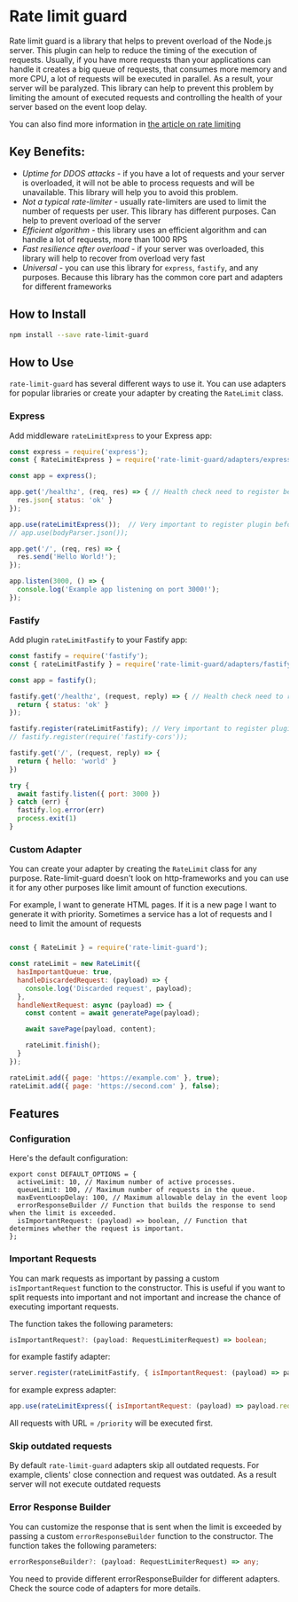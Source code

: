 # Rate limit guard

Rate limit guard is a library that helps to prevent overload of the Node.js server. This plugin can help to reduce the timing of the execution of requests. Usually, if you have more requests than your applications can handle it creates a big queue of requests, that consumes more memory and more CPU, a lot of requests will be executed in parallel. As a result, your server will be paralyzed. This library can help to prevent this problem by limiting the amount of executed requests and controlling the health of your server based on the event loop delay.

You can also find more information in [the article on rate limiting](https://amarchenko.dev/blog/2023-09-23-rate-limiting/)

## Key Benefits:

- *Uptime for DDOS attacks* - if you have a lot of requests and your server is overloaded, it will not be able to process requests and will be unavailable. This library will help you to avoid this problem.
- *Not a typical rate-limiter* - usually rate-limiters are used to limit the number of requests per user. This library has different purposes. Can help to prevent overload of the server
- *Efficient algorithm* - this library uses an efficient algorithm and can handle a lot of requests, more than 1000 RPS
- *Fast resilience after overload* - if your server was overloaded, this library will help to recover from overload very fast
- *Universal* - you can use this library for `express`, `fastify`, and any purposes. Because this library has the common core part and adapters for different frameworks

## How to Install

```bash
npm install --save rate-limit-guard
```

## How to Use

`rate-limit-guard` has several different ways to use it. You can use adapters for popular libraries or create your adapter by creating the `RateLimit` class.

### Express

Add middleware `rateLimitExpress` to your Express app:
```js
const express = require('express');
const { RateLimitExpress } = require('rate-limit-guard/adapters/express');

const app = express();

app.get('/healthz', (req, res) => { // Health check need to register before rateLimitExpress plugin. If you use K8S
  res.json{ status: 'ok' }
});

app.use(rateLimitExpress());  // Very important to register plugin before any other middleware
// app.use(bodyParser.json());

app.get('/', (req, res) => {
  res.send('Hello World!');
});

app.listen(3000, () => {
  console.log('Example app listening on port 3000!');
});
```

### Fastify

Add plugin `rateLimitFastify` to your Fastify app:
```js
const fastify = require('fastify');
const { rateLimitFastify } = require('rate-limit-guard/adapters/fastify');

const app = fastify();

fastify.get('/healthz', (request, reply) => { // Health check need to register before rateLimitFastify plugin. If you use K8S
  return { status: 'ok' }
});

fastify.register(rateLimitFastify); // Very important to register plugin before any other plugins
// fastify.register(require('fastify-cors'));

fastify.get('/', (request, reply) => {
  return { hello: 'world' }
})

try {
  await fastify.listen({ port: 3000 })
} catch (err) {
  fastify.log.error(err)
  process.exit(1)
}
```

### Custom Adapter

You can create your adapter by creating the `RateLimit` class for any purpose. Rate-limit-guard doesn't look on http-frameworks and you can use it for any other purposes like limit amount of function executions.

For example, I want to generate HTML pages. If it is a new page I want to generate it with priority. Sometimes a service has a lot of requests and I need to limit the amount of requests
```js

const { RateLimit } = require('rate-limit-guard');

const rateLimit = new RateLimit({ 
  hasImportantQueue: true,
  handleDiscardedRequest: (payload) => {
    console.log('Discarded request', payload);
  },
  handleNextRequest: async (payload) => {
    const content = await generatePage(payload);

    await savePage(payload, content);

    rateLimit.finish();
  }
});

rateLimit.add({ page: 'https://example.com' }, true);
rateLimit.add({ page: 'https://second.com' }, false);
```


## Features


### Configuration

Here's the default configuration:

```
export const DEFAULT_OPTIONS = {
  activeLimit: 10, // Maximum number of active processes.
  queueLimit: 100, // Maximum number of requests in the queue.
  maxEventLoopDelay: 100, // Maximum allowable delay in the event loop
  errorResponseBuilder // Function that builds the response to send when the limit is exceeded.
  isImportantRequest: (payload) => boolean, // Function that determines whether the request is important.
};
```

### Important Requests

You can mark requests as important by passing a custom `isImportantRequest` function to the constructor. This is useful if you want to split requests into important and not important and increase the chance of executing important requests.

The function takes the following parameters:
```ts
isImportantRequest?: (payload: RequestLimiterRequest) => boolean;
```

for example fastify adapter:
```js
server.register(rateLimitFastify, { isImportantRequest: (payload) => payload.req.url === '/priority' })
```

for example express adapter:
```js
app.use(rateLimitExpress({ isImportantRequest: (payload) => payload.req.url === '/priority' }));
```

All requests with URL = `/priority` will be executed first.

### Skip outdated requests

By default `rate-limit-guard` adapters skip all outdated requests. For example, clients' close connection and request was outdated. As a result server will not execute outdated requests

### Error Response Builder

You can customize the response that is sent when the limit is exceeded by passing a custom `errorResponseBuilder` function to the constructor. The function takes the following parameters:

```ts
errorResponseBuilder?: (payload: RequestLimiterRequest) => any;
```
You need to provide different errorResponseBuilder for different adapters. Check the source code of adapters for more details.
